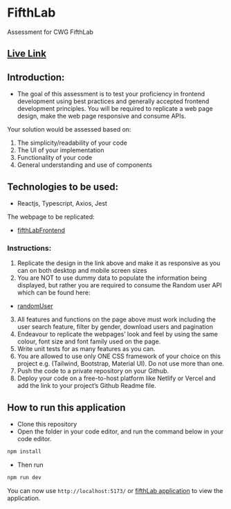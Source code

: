 # FifthLab

Assessment for CWG FifthLab

## [Live Link](https://fifthlab-grace.netlify.app/)

## Introduction:

- The goal of this assessment is to test your proficiency in frontend development
  using best practices and generally accepted frontend development principles. You will be
  required to replicate a web page design, make the web page responsive and consume APIs.

Your solution would be assessed based on:

1. The simplicity/readability of your code
2. The UI of your implementation
3. Functionality of your code
4. General understanding and use of components

## Technologies to be used:

- Reactjs, Typescript, Axios, Jest

The webpage to be replicated:

- [fifthLabFrontend](https://bit.ly/fifthlabfrontend)

### Instructions:

1. Replicate the design in the link above and make it as responsive as you can on both desktop
   and mobile screen sizes
2. You are NOT to use dummy data to populate the information being displayed, but rather you
   are required to consume the Random user API which can be found here:

- [randomUser](https://randomuser.me)

3. All features and functions on the page above must work including the user search feature,
   filter by gender, download users and pagination
4. Endeavour to replicate the webpages’ look and feel by using the same colour, font size and
   font family used on the page.
5. Write unit tests for as many features as you can.
6. You are allowed to use only ONE CSS framework of your choice on this project e.g. (Tailwind,
   Bootstrap, Material UI). Do not use more than one.
7. Push the code to a private repository on your Github.
8. Deploy your code on a free-to-host platform like Netlify or Vercel and add the link to your
   project’s Github Readme file.

## How to run this application

- Clone this repository
- Open the folder in your code editor, and run the command below in your code editor.

```js
npm install
```

- Then run

```js
npm run dev
```

You can now use `http://localhost:5173/` or [fifthLab application](https://fifthlab-grace.netlify.app/) to view the application.
